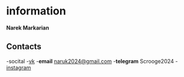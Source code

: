 # information


**Narek Markarian**


## Contacts


-socital
  -[vk](https://vk.com/id18651700)
  -**email** naruk2024@gmail.com
  -**telegram** Scrooge2024
  -[instagram](https://www.instagram.com/narek2024/)


